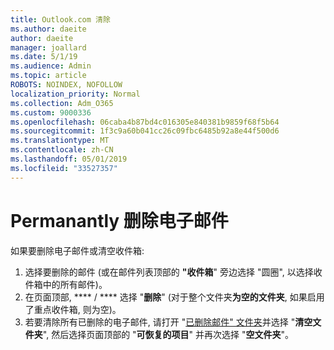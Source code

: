 ```yaml
---
title: Outlook.com 清除
ms.author: daeite
author: daeite
manager: joallard
ms.date: 5/1/19
ms.audience: Admin
ms.topic: article
ROBOTS: NOINDEX, NOFOLLOW
localization_priority: Normal
ms.collection: Adm_O365
ms.custom: 9000336
ms.openlocfilehash: 06caba4b87bd4c016305e840381b9859f68f5b64
ms.sourcegitcommit: 1f3c9a60b041cc26c09fbc6485b92a8e44f500d6
ms.translationtype: MT
ms.contentlocale: zh-CN
ms.lasthandoff: 05/01/2019
ms.locfileid: "33527357"
---
```

# <a name="permanantly-delete-email"></a>Permanantly 删除电子邮件

如果要删除电子邮件或清空收件箱:

1. 选择要删除的邮件 (或在邮件列表顶部的 **"收件箱**" 旁边选择 "圆圈", 以选择收件箱中的所有邮件)。
1. 在页面顶部, **** / **** 选择 "**删除**" (对于整个文件夹**为空的文件夹**, 如果启用了重点收件箱, 则为空)。
1. 若要清除所有已删除的电子邮件, 请打开 "[已删除邮件" 文件夹](https://outlook.live.com/mail/deleteditems)并选择 "**清空文件夹**", 然后选择页面顶部的 "**可恢复的项目**" 并再次选择 "**空文件夹**"。